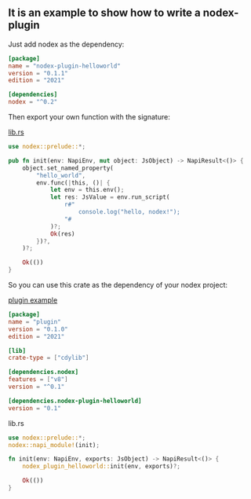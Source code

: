 ## It is an example to show how to write a nodex-plugin

Just add nodex as the dependency:

```toml
[package]
name = "nodex-plugin-helloworld"
version = "0.1.1"
edition = "2021"

[dependencies]
nodex = "^0.2"
```

Then export your own function with the signature:

[lib.rs](./src/lib.rs)

```rust
use nodex::prelude::*;

pub fn init(env: NapiEnv, mut object: JsObject) -> NapiResult<()> {
    object.set_named_property(
        "hello_world",
        env.func(|this, ()| {
            let env = this.env();
            let res: JsValue = env.run_script(
                r#"
                    console.log("hello, nodex!");
                "#
            )?;
            Ok(res)
        })?,
    )?;

    Ok(())
}
```

So you can use this crate as the dependency of your nodex project:

[plugin example](https://github.com/uuhan/nodex/tree/master/examples)

```toml
[package]
name = "plugin"
version = "0.1.0"
edition = "2021"

[lib]
crate-type = ["cdylib"]

[dependencies.nodex]
features = ["v8"]
version = "^0.1"

[dependencies.nodex-plugin-helloworld]
version = "0.1"
```

lib.rs

```rust
use nodex::prelude::*;
nodex::napi_module!(init);

fn init(env: NapiEnv, exports: JsObject) -> NapiResult<()> {
    nodex_plugin_helloworld::init(env, exports)?;

    Ok(())
}
```
